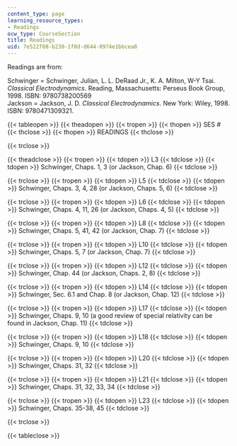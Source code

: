 ```yaml
---
content_type: page
learning_resource_types:
- Readings
ocw_type: CourseSection
title: Readings
uid: 7e522f08-b230-1f0d-d644-0974e1bbcea8
---
```


Readings are from:

Schwinger = Schwinger, Julian, L. L. DeRaad Jr., K. A. Milton, W-Y Tsai. _Classical Electrodynamics_. Reading, Massachusetts: Perseus Book Group, 1998. ISBN: 9780738200569  
Jackson = Jackson, J. D. _Classical Electrodynamics_. New York: Wiley, 1998. ISBN: 9780471309321.

{{< tableopen >}}
{{< theadopen >}}
{{< tropen >}}
{{< thopen >}}
SES #
{{< thclose >}}
{{< thopen >}}
READINGS
{{< thclose >}}

{{< trclose >}}

{{< theadclose >}}
{{< tropen >}}
{{< tdopen >}}
L3
{{< tdclose >}}
{{< tdopen >}}
Schwinger, Chaps. 1, 3 (or Jackson, Chap. 6)
{{< tdclose >}}

{{< trclose >}}
{{< tropen >}}
{{< tdopen >}}
L5
{{< tdclose >}}
{{< tdopen >}}
Schwinger, Chaps. 3, 4, 28 (or Jackson, Chaps. 5, 6)
{{< tdclose >}}

{{< trclose >}}
{{< tropen >}}
{{< tdopen >}}
L6
{{< tdclose >}}
{{< tdopen >}}
Schwinger, Chaps. 4, 11, 26 (or Jackson, Chaps. 4, 5)
{{< tdclose >}}

{{< trclose >}}
{{< tropen >}}
{{< tdopen >}}
L8
{{< tdclose >}}
{{< tdopen >}}
Schwinger, Chaps. 5, 41, 42 (or Jackson, Chap. 7)
{{< tdclose >}}

{{< trclose >}}
{{< tropen >}}
{{< tdopen >}}
L10
{{< tdclose >}}
{{< tdopen >}}
Schwinger, Chaps. 5, 7 (or Jackson, Chap. 7)
{{< tdclose >}}

{{< trclose >}}
{{< tropen >}}
{{< tdopen >}}
L12
{{< tdclose >}}
{{< tdopen >}}
Schwinger, Chap. 44 (or Jackson, Chaps. 2, 8)
{{< tdclose >}}

{{< trclose >}}
{{< tropen >}}
{{< tdopen >}}
L14
{{< tdclose >}}
{{< tdopen >}}
Schwinger, Sec. 6.1 and Chap. 8 (or Jackson, Chap. 12)
{{< tdclose >}}

{{< trclose >}}
{{< tropen >}}
{{< tdopen >}}
L17
{{< tdclose >}}
{{< tdopen >}}
Schwinger, Chaps. 9, 10 (a good review of special relativity can be found in Jackson, Chap. 11)
{{< tdclose >}}

{{< trclose >}}
{{< tropen >}}
{{< tdopen >}}
L18
{{< tdclose >}}
{{< tdopen >}}
Schwinger, Chaps. 9, 10
{{< tdclose >}}

{{< trclose >}}
{{< tropen >}}
{{< tdopen >}}
L20
{{< tdclose >}}
{{< tdopen >}}
Schwinger, Chaps. 31, 32
{{< tdclose >}}

{{< trclose >}}
{{< tropen >}}
{{< tdopen >}}
L21
{{< tdclose >}}
{{< tdopen >}}
Schwinger, Chaps. 31, 32, 33, 34
{{< tdclose >}}

{{< trclose >}}
{{< tropen >}}
{{< tdopen >}}
L23
{{< tdclose >}}
{{< tdopen >}}
Schwinger, Chaps. 35-38, 45
{{< tdclose >}}

{{< trclose >}}

{{< tableclose >}}